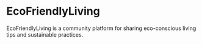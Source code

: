 # EcoFriendlyLiving
EcoFriendlyLiving is a community platform for sharing eco-conscious living tips and sustainable practices.
